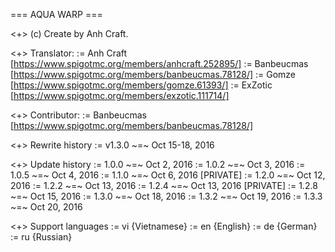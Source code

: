 === AQUA WARP ===

<+> (c) Create by Anh Craft.

<+> Translator:
	:= Anh Craft [https://www.spigotmc.org/members/anhcraft.252895/]
	:= Banbeucmas [https://www.spigotmc.org/members/banbeucmas.78128/]
	:= Gomze [https://www.spigotmc.org/members/gomze.61393/]
	:= ExZotic [https://www.spigotmc.org/members/exzotic.111714/]
	
<+> Contributor:
	:= Banbeucmas [https://www.spigotmc.org/members/banbeucmas.78128/]

<+> Rewrite history
	:= v1.3.0 ~=~ Oct 15-18, 2016
	
<+> Update history
	:= 1.0.0 ~=~ Oct 2, 2016
	:= 1.0.2 ~=~ Oct 3, 2016
	:= 1.0.5 ~=~ Oct 4, 2016
	:= 1.1.0 ~=~ Oct 6, 2016 [PRIVATE]
	:= 1.2.0 ~=~ Oct 12, 2016
	:= 1.2.2 ~=~ Oct 13, 2016
	:= 1.2.4 ~=~ Oct 13, 2016 [PRIVATE]
	:= 1.2.8 ~=~ Oct 15, 2016
	:= 1.3.0 ~=~ Oct 18, 2016
	:= 1.3.2 ~=~ Oct 19, 2016
	:= 1.3.3 ~=~ Oct 20, 2016
	
<+> Support languages
	:= vi {Vietnamese}
	:= en {English}
    := de {German}
    := ru {Russian}